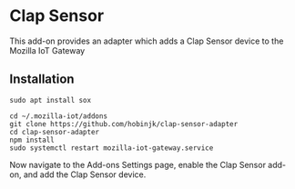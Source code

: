 Clap Sensor
===========

This add-on provides an adapter which adds a Clap Sensor device to the Mozilla
IoT Gateway

Installation
------------

```shell
sudo apt install sox

cd ~/.mozilla-iot/addons
git clone https://github.com/hobinjk/clap-sensor-adapter
cd clap-sensor-adapter
npm install
sudo systemctl restart mozilla-iot-gateway.service
```

Now navigate to the Add-ons Settings page, enable the Clap Sensor add-on, and
add the Clap Sensor device.
